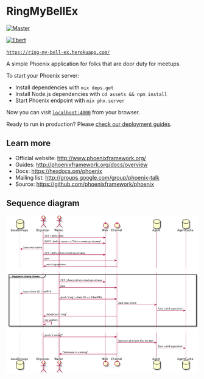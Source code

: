 # RingMyBellEx

[![Master](https://travis-ci.org/ElixirOttawaMeetup/ring-my-bell-ex.svg?branch=master)](https://travis-ci.org/ElixirOttawaMeetup/ring-my-bell-ex)

[![Ebert](https://ebertapp.io/github/ElixirOttawaMeetup/ring-my-bell-ex.svg)](https://ebertapp.io/github/ElixirOttawaMeetup/ring-my-bell-ex)

[`https://ring-my-bell-ex.herokuapp.com/`](https://ring-my-bell-ex.herokuapp.com/)

A simple Phoenix application for folks that are door duty for meetups.

To start your Phoenix server:

  * Install dependencies with `mix deps.get`
  * Install Node.js dependencies with `cd assets && npm install`
  * Start Phoenix endpoint with `mix phx.server`

Now you can visit [`localhost:4000`](http://localhost:4000) from your browser.

Ready to run in production? Please [check our deployment guides](http://www.phoenixframework.org/docs/deployment).

## Learn more

  * Official website: http://www.phoenixframework.org/
  * Guides: http://phoenixframework.org/docs/overview
  * Docs: https://hexdocs.pm/phoenix
  * Mailing list: http://groups.google.com/group/phoenix-talk
  * Source: https://github.com/phoenixframework/phoenix

## Sequence diagram

![main_sequence](doc/main_sequence.png)
